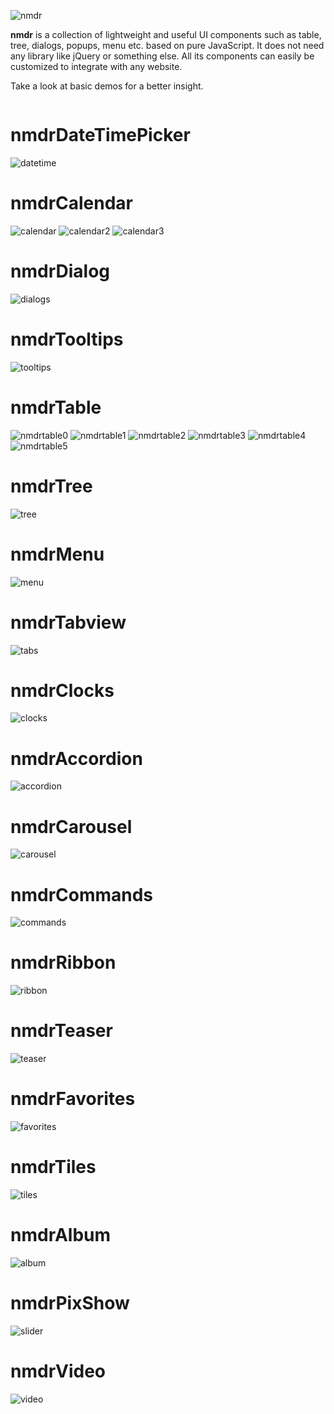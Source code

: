 
![nmdr](https://user-images.githubusercontent.com/34987997/71667052-baf74180-2d63-11ea-9dc2-2e30add0b09c.png)

**nmdr** is a collection of lightweight and useful UI components such as table, tree, dialogs, popups, menu etc. 
based on pure JavaScript. It does not need any library like jQuery or something else.
All its components can easily be customized to integrate with any website.
					
Take a look at basic demos for a better insight.

```
```

# nmdrDateTimePicker

![datetime](https://user-images.githubusercontent.com/34987997/71665647-11618180-2d5e-11ea-86d2-bf2b47be6510.png)

# nmdrCalendar


![calendar](https://user-images.githubusercontent.com/34987997/71665641-10c8eb00-2d5e-11ea-8740-735bfe33ebe1.png)
![calendar2](https://user-images.githubusercontent.com/34987997/71665642-10c8eb00-2d5e-11ea-8aa4-278d4b6cece7.png)
![calendar3](https://user-images.githubusercontent.com/34987997/71665643-10c8eb00-2d5e-11ea-9008-7e4464a45a76.png)

# nmdrDialog

![dialogs](https://user-images.githubusercontent.com/34987997/71665648-11618180-2d5e-11ea-9b50-c25439349442.png)

# nmdrTooltips

![tooltips](https://user-images.githubusercontent.com/34987997/71665668-145c7200-2d5e-11ea-84e9-0feebdb737bc.png)

# nmdrTable

![nmdrtable0](https://user-images.githubusercontent.com/34987997/71665653-11fa1800-2d5e-11ea-8254-a2d7807b84d1.png)
![nmdrtable1](https://user-images.githubusercontent.com/34987997/71665654-11fa1800-2d5e-11ea-9a38-0c52d608ad48.png)
![nmdrtable2](https://user-images.githubusercontent.com/34987997/71665655-1292ae80-2d5e-11ea-8d3c-cc4940503e68.png)
![nmdrtable3](https://user-images.githubusercontent.com/34987997/71665656-1292ae80-2d5e-11ea-9c46-37b0ec7dcaac.png)
![nmdrtable4](https://user-images.githubusercontent.com/34987997/71665657-1292ae80-2d5e-11ea-85b7-4debacda46b0.png)
![nmdrtable5](https://user-images.githubusercontent.com/34987997/71665659-1292ae80-2d5e-11ea-90ca-71434e068902.png)

# nmdrTree

![tree](https://user-images.githubusercontent.com/34987997/71665669-145c7200-2d5e-11ea-959b-7e492b1755e4.png)

# nmdrMenu

![menu](https://user-images.githubusercontent.com/34987997/71665650-11fa1800-2d5e-11ea-80e0-506024b87428.png)

# nmdrTabview

![tabs](https://user-images.githubusercontent.com/34987997/71665665-13c3db80-2d5e-11ea-9190-51160018e642.png)

# nmdrClocks

![clocks](https://user-images.githubusercontent.com/34987997/71665645-11618180-2d5e-11ea-900b-2d3ee4da4c77.png)

# nmdrAccordion

![accordion](https://user-images.githubusercontent.com/34987997/71665639-10c8eb00-2d5e-11ea-8d96-903309781092.png)

# nmdrCarousel

![carousel](https://user-images.githubusercontent.com/34987997/71665644-11618180-2d5e-11ea-81cc-8bc212a51c75.jpg)

# nmdrCommands

![commands](https://user-images.githubusercontent.com/34987997/71665646-11618180-2d5e-11ea-8f96-de066f89ab80.png)

# nmdrRibbon

![ribbon](https://user-images.githubusercontent.com/34987997/71665661-132b4500-2d5e-11ea-98c7-66bd20eaeacb.png)

# nmdrTeaser

![teaser](https://user-images.githubusercontent.com/34987997/71665666-13c3db80-2d5e-11ea-91c0-41cf8efca668.jpg)

# nmdrFavorites

![favorites](https://user-images.githubusercontent.com/34987997/71665649-11fa1800-2d5e-11ea-92cc-d174e4812780.png)

# nmdrTiles

![tiles](https://user-images.githubusercontent.com/34987997/71665667-13c3db80-2d5e-11ea-9090-4386c6074f6f.jpg)

# nmdrAlbum

![album](https://user-images.githubusercontent.com/34987997/71665640-10c8eb00-2d5e-11ea-9096-b9809c1177e6.jpg)

# nmdrPixShow

![slider](https://user-images.githubusercontent.com/34987997/71665662-132b4500-2d5e-11ea-8f40-1edc20d43f97.jpg)

# nmdrVideo

![video](https://user-images.githubusercontent.com/34987997/71665671-145c7200-2d5e-11ea-9c04-6d666add8178.jpg)

